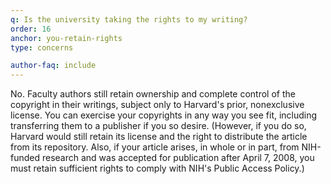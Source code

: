```yaml
---
q: Is the university taking the rights to my writing?
order: 16
anchor: you-retain-rights
type: concerns

author-faq: include
---
```


No.  Faculty authors still retain ownership and complete control of the copyright in their writings, subject only to Harvard's prior, nonexclusive license. You can exercise your copyrights in any way you see fit, including transferring them to a publisher if you so desire. (However, if you do so, Harvard would still retain its license and the right to distribute the article from its repository. Also, if your article arises, in whole or in part, from NIH-funded research and was accepted for publication after April 7, 2008, you must retain sufficient rights to comply with NIH's Public Access Policy.)
